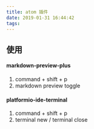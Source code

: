 ```yaml
---
title: atom 插件
date: 2019-01-31 16:44:42
tags:
---
```


## 使用

#### markdown-preview-plus
1. command + shift + p
2. markdown preview toggle

#### platformio-ide-terminal
1. command + shift + p
2. terminal new / terminal close
